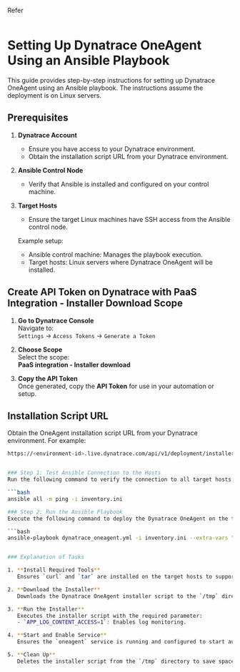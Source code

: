 Refer
```bash https://github.com/genzgurukul/dynatrace_practice/blob/main/Basic_Setups/04.Managing%20Dynatrace%20OneAgent%20Deployment%20using%20Ansible.md
```
# Setting Up Dynatrace OneAgent Using an Ansible Playbook

This guide provides step-by-step instructions for setting up Dynatrace OneAgent using an Ansible playbook. The instructions assume the deployment is on Linux servers.

## Prerequisites

1. **Dynatrace Account**  
   - Ensure you have access to your Dynatrace environment.  
   - Obtain the installation script URL from your Dynatrace environment.

2. **Ansible Control Node**  
   - Verify that Ansible is installed and configured on your control machine.

3. **Target Hosts**  
   - Ensure the target Linux machines have SSH access from the Ansible control node.

   Example setup:
   - Ansible control machine: Manages the playbook execution.
   - Target hosts: Linux servers where Dynatrace OneAgent will be installed.

## Create API Token on Dynatrace with PaaS Integration - Installer Download Scope

1. **Go to Dynatrace Console**  
   Navigate to:  
   `Settings` → `Access Tokens` → `Generate a Token`

2. **Choose Scope**  
   Select the scope:  
   **PaaS integration - Installer download**

3. **Copy the API Token**  
   Once generated, copy the **API Token** for use in your automation or setup.


## Installation Script URL
Obtain the OneAgent installation script URL from your Dynatrace environment. For example:

```bash
https://<environment-id>.live.dynatrace.com/api/v1/deployment/installer/agent/unix/default/latest?Api-Token=<token>&arch=x86


### Step 1: Test Ansible Connection to the Hosts
Run the following command to verify the connection to all target hosts:

```bash
ansible all -m ping -i inventory.ini

### Step 2: Run the Ansible Playbook
Execute the following command to deploy the Dynatrace OneAgent on the target hosts:

```bash
ansible-playbook dynatrace_oneagent.yml -i inventory.ini --extra-vars "@vars.yml"


### Explanation of Tasks

1. **Install Required Tools**  
   Ensures `curl` and `tar` are installed on the target hosts to support the installation process.

2. **Download the Installer**  
   Downloads the Dynatrace OneAgent installer script to the `/tmp` directory.

3. **Run the Installer**  
   Executes the installer script with the required parameter:  
   - `APP_LOG_CONTENT_ACCESS=1`: Enables log monitoring.

4. **Start and Enable Service**  
   Ensures the `oneagent` service is running and configured to start automatically on boot.

5. **Clean Up**  
   Deletes the installer script from the `/tmp` directory to save space and enhance security.


